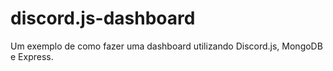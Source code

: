 # discord.js-dashboard
Um exemplo de como fazer uma dashboard utilizando Discord.js, MongoDB e Express.
